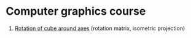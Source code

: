 # Computer graphics course

1. [Rotation of cube around axes](https://github.com/xopclabs/computergraphics/lab1) (rotation matrix, isometric projection)